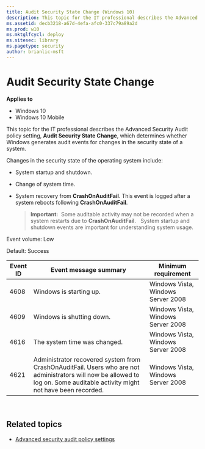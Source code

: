 ```yaml
---
title: Audit Security State Change (Windows 10)
description: This topic for the IT professional describes the Advanced Security Audit policy setting, Audit Security State Change, which determines whether Windows generates audit events for changes in the security state of a system.
ms.assetid: decb3218-a67d-4efa-afc0-337c79a89a2d
ms.prod: w10
ms.mktglfcycl: deploy
ms.sitesec: library
ms.pagetype: security
author: brianlic-msft
---
```


# Audit Security State Change

**Applies to**
-   Windows 10
-   Windows 10 Mobile

This topic for the IT professional describes the Advanced Security Audit policy setting, **Audit Security State Change**, which determines whether Windows generates audit events for changes in the security state of a system.

Changes in the security state of the operating system include:

-   System startup and shutdown.
-   Change of system time.
-   System recovery from **CrashOnAuditFail**. This event is logged after a system reboots following **CrashOnAuditFail**.

    > **Important:**  Some auditable activity may not be recorded when a system restarts due to **CrashOnAuditFail**.
     
System startup and shutdown events are important for understanding system usage.

Event volume: Low

Default: Success

| Event ID | Event message summary | Minimum requirement |
| - | - | - |
| 4608 | Windows is starting up. | Windows Vista, Windows Server 2008 | 
| 4609 | Windows is shutting down. | Windows Vista, Windows Server 2008 |
| 4616 | The system time was changed.| Windows Vista, Windows Server 2008 |
| 4621 | Administrator recovered system from CrashOnAuditFail. Users who are not administrators will now be allowed to log on. Some auditable activity might not have been recorded.| Windows Vista, Windows Server 2008 | 
 
## Related topics

- [Advanced security audit policy settings](advanced-security-audit-policy-settings.md)
 
 
